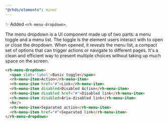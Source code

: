 ```yaml
---
"@rhds/elements": minor
---
```


✨ Added `<rh-menu-dropdown>`.

The menu dropdown is a UI component made up of two parts: a menu toggle and a menu list. The toggle is the element users interact with to open or close the dropdown. When opened, it reveals the menu list, a compact set of options that can trigger actions or navigate to different pages. It's a clean and efficient way to present multiple choices without taking up much space on the screen.

```html
<rh-menu-dropdown>
  <span slot='label'>Basic toggle</span>
  <rh-menu-item>Action</rh-menu-item>
  <rh-menu-item href="#">Link</rh-menu-item>
  <rh-menu-item disabled>Disabled Action</rh-menu-item>
  <rh-menu-item disabled href="#">Disabled link</rh-menu-item>
  <rh-menu-item disabled>Aria-disabled link</rh-menu-item>
  <hr/>
  <rh-menu-item>Separated action</rh-menu-item>
  <rh-menu-item href="#">Separated link</rh-menu-item>
</rh-menu-dropdown>
```
  